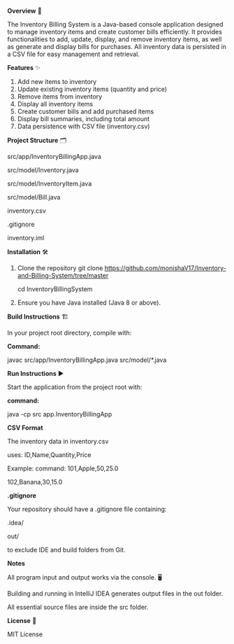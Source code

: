 **Overview** 🧾

The Inventory Billing System is a Java-based console application designed to manage inventory items and create customer bills efficiently. It provides functionalities to add, update, display, and remove inventory items, as well as generate and display bills for purchases. All inventory data is persisted in a CSV file for easy management and retrieval.

**Features** ✨
1) Add new items to inventory
2) Update existing inventory items (quantity and price)
3) Remove items from inventory
4) Display all inventory items
5) Create customer bills and add purchased items
6) Display bill summaries, including total amount
7) Data persistence with CSV file (inventory.csv)

**Project Structure** 🗂️

src/app/InventoryBillingApp.java

src/model/Inventory.java

src/model/InventoryItem.java

src/model/Bill.java

inventory.csv

.gitignore

inventory.iml
   
**Installation** 🛠️
1. Clone the repository
   git clone https://github.com/monishaV17/Inventory-and-Billing-System/tree/master
   
   cd InventoryBillingSystem
3. Ensure you have Java installed (Java 8 or above).
   
**Build Instructions** 🏗️

  In your project root directory, compile with:
  
**Command:**

  javac src/app/InventoryBillingApp.java src/model/*.java

**Run Instructions** ▶️

Start the application from the project root with:

**command:**

  java -cp src app.InventoryBillingApp
  
**CSV Format**

The inventory data in inventory.csv 

uses:
ID,Name,Quantity,Price

Example:
command:
  101,Apple,50,25.0
  
  102,Banana,30,15.0

**.gitignore**

Your repository should have a .gitignore file containing:

.idea/

out/

to exclude IDE and build folders from Git.

**Notes**

All program input and output works via the console. 🖥️

Building and running in IntelliJ IDEA generates output files in the out folder.

All essential source files are inside the src folder.

**License** 📜

MIT License
   



